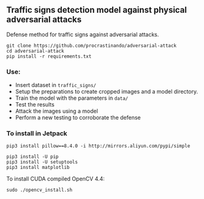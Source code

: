 ## Traffic signs detection model against physical adversarial attacks

Defense method for traffic signs against adversarial attacks.

```
git clone https://github.com/procrastinando/adversarial-attack
cd adversarial-attack
pip install -r requirements.txt
```

### Use:
- Insert dataset in ```traffic_signs/```
- Setup the preparations to create cropped images and a model directory.
- Train the model with the parameters in ```data/```
- Test the results
- Attack the images using a model
- Perform a new testing to corroborate the defense

### To install in Jetpack
```
pip3 install pillow==8.4.0 -i http://mirrors.aliyun.com/pypi/simple
```
```
pip3 install -U pip
pip3 install -U setuptools
pip3 install matplotlib
```
To install CUDA compiled OpenCV 4.4:
```
sudo ./opencv_install.sh
```
